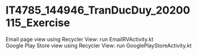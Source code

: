 # IT4785_144946_TranDucDuy_20200115_Exercise
 
Email page view using Recycler View: run EmailRVActivity.kt <br>
Google Play Store view using Recycler View: run GooglePlayStoreActivity.kt
